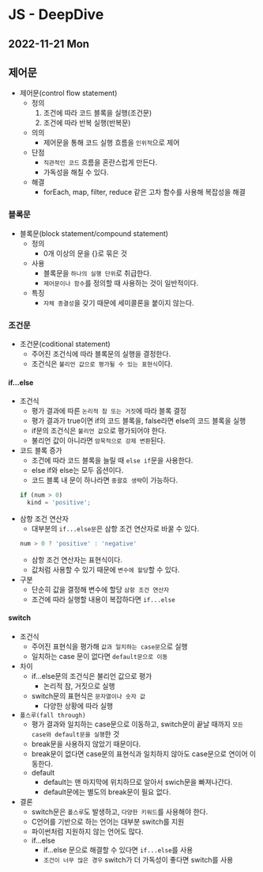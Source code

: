 # JS - DeepDive
## 2022-11-21 Mon

## 제어문

* 제어문(control flow statement)
  * 정의
    1. 조건에 따라 코드 블록을 실행(조건문)
    2. 조건에 따라 반복 실행(반복문)
  * 의의
    * 제어문을 통해 코드 실행 흐름을 `인위적`으로 제어
  * 단점
    * `직관적인 코드` 흐름을 혼란스럽게 만든다.
    * 가독성을 해칠 수 있다.
  * 해결
    * forEach, map, filter, reduce 같은 고차 함수를 사용해 복잡성을 해결

### 블록문

* 블록문(block statement/compound statement)
  * 정의
    * 0개 이상의 문을 {}로 묶은 것
  * 사용
    * 블록문을 `하나의 실행 단위`로 취급한다.
    * `제어문이나 함수`를 정의할 때 사용하는 것이 일반적이다.
  * 특징
    * `자체 종결성`을 갖기 때문에 세미콜론을 붙이지 않는다. 

### 조건문

* 조건문(coditional statement)
  * 주어진 조건식에 따라 블록문의 실행을 결정한다.
  * 조건식은 `불리언 값으로 평가될 수 있는 표현식`이다.

#### if...else
* 조건식
  * 평가 결과에 따른 `논리적 참 또는 거짓`에 따라 블록 결정
  * 평가 결과가 true이면 if의 코드 블록을, false라면 else의 코드 블록을 실행
  * if문의 조건식은 `불리언 값`으로 평가되어야 한다.
  * 불리언 값이 아니라면 `암묵적으로 강제 변환`된다.
* 코드 블록 증가
  * 조건에 따라 코드 블록을 늘릴 때 `else if`문을 사용한다.
  * else if와 else는 모두 옵션이다.
  * 코드 블록 내 문이 하나라면 `중괄호 생략`이 가능하다.
  ```javascript
  if (num > 0) 
    kind = 'positive';   
  ```
* 삼항 조건 연산자
  * 대부분의 `if...else문`은 삼항 조건 연산자로 바꿀 수 있다.
  ```javascript
  num > 0 ? 'positive' : 'negative'
  ```
  * 삼항 조건 연산자는 표현식이다.
  * 값처럼 사용할 수 있기 때문에 `변수에 할당`할 수 있다.
* 구분
  * 단순히 값을 결정해 변수에 할당 `삼항 조건 연산자`
  * 조건에 따라 실행할 내용이 복잡하다면 `if...else`

#### switch
* 조건식
  * 주어진 표현식을 평가해 `값과 일치하는 case문`으로 실행
  * 일치하는 case 문이 없다면 `default문으로 이동`
* 차이
  * if...else문의 조건식은 불리언 값으로 평가
    * 논리적 참, 거짓으로 실행
  * switch문의 표현식은 `문자열이나 숫자 값`
    * 다양한 상황에 따라 실행
* `폴스루(fall through)`
  * 평가 결과와 일치하는 case문으로 이동하고, switch문이 끝날 때까지 `모든 case와 default문을 실행`한 것
  * break문을 사용하지 않았기 때문이다.
  * break문이 없다면 case문의 표현식과 일치하지 않아도 case문으로 연이어 이동한다. 
  * default
    * default는 맨 마지막에 위치하므로 알아서 swich문을 빠져나간다.
    * default문에는 별도의 break문이 필요 없다.
* 결론
  * switch문은 `폴스루`도 발생하고, `다양한 키워드`를 사용해야 한다.
  * C언어를 기반으로 하는 언어는 대부분 switch를 지원 
  * 파이썬처럼 지원하지 않는 언어도 많다.
  * if...else
    * if...else 문으로 해결할 수 있다면 `if...else`를 사용
    * `조건이 너무 많은 경우` switch가 더 가독성이 좋다면 switch를 사용

